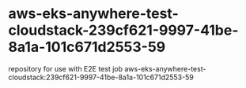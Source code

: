 # aws-eks-anywhere-test-cloudstack-239cf621-9997-41be-8a1a-101c671d2553-59
repository for use with E2E test job aws-eks-anywhere-test-cloudstack:239cf621-9997-41be-8a1a-101c671d2553-59
